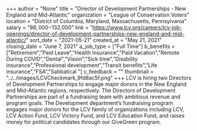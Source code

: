 +++
author = "None"
title = "Director of Development Partnerships - New England and Mid-Atlantic"
organization = "League of Conservation Voters"
location = "District of Columbia, Maryland, Massachusetts, Pennsylvania"
salary = "$88,000-$132,000"
link = "https://www.lcv.org/careers/lcv-job-openings/director-of-development-partnerships-new-england-and-mid-atlantic/"
sort_date = "2021-05-21"
created_at = "May 21, 2021"
closing_date = "June 7, 2021"
a_job_type = ["Full Time"]
b_benefits = ["Retirement","Paid Leave","Health Insurance","Paid Vacation","Remote During COVID","Dental","Vision","Sick time","Disability insurance","Professional development","Transit benefits","Life insurance","FSA","Sabbatical "]
c_feedback = ""
thumbnail = "../../images/LCVCheckmark_9fd8ac5f.png"
+++
LCV is hiring two Directors of Development Partnerships to engage major donors in the New England and Mid-Atlantic regions, respectively. The Directors of Development Partnerships are part of a fundraising team with ambitious revenue and program goals. The Development department’s fundraising program engages major donors for the LCV family of organizations including LCV, LCV Action Fund, LCV Victory Fund, and LCV Education Fund, and raises money for political candidates through our GiveGreen program. 